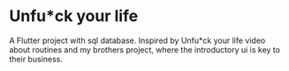 # Unfu*ck your life

A Flutter project with sql database. Inspired by Unfu*ck your life video about routines and my brothers project,
where the introductory ui is key to their business.